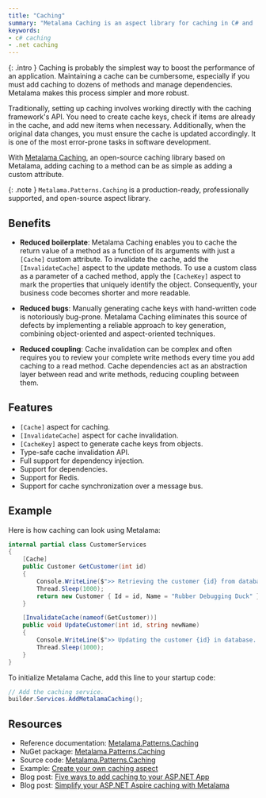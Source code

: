 ```yaml
---
title: "Caching"
summary: "Metalama Caching is an aspect library for caching in C# and .NET, including invalidation. It minimizes repetitive code and errors."
keywords:
- c# caching
- .net caching
---
```


{: .intro }
Caching is probably the simplest way to boost the performance of an application. Maintaining a cache can be cumbersome, especially if you must add caching to dozens of methods and manage dependencies. Metalama makes this process simpler and more robust.

Traditionally, setting up caching involves working directly with the caching framework's API. You need to create cache keys, check if items are already in the cache, and add new items when necessary. Additionally, when the original data changes, you must ensure the cache is updated accordingly. It is one of the most error-prone tasks in software development.

With [Metalama Caching](https://www.nuget.org/packages/Metalama.Patterns.Caching), an open-source caching library based on Metalama, adding caching to a method can be as simple as adding a custom attribute.

{: .note }
`Metalama.Patterns.Caching` is a production-ready, professionally supported, and open-source aspect library. <i class="supported no-tooltip"></i>

## Benefits

* **Reduced boilerplate**: Metalama Caching enables you to cache the return value of a method as a function of its arguments with just a `[Cache]` custom attribute. To invalidate the cache, add the `[InvalidateCache]` aspect to the update methods. To use a custom class as a parameter of a cached method, apply the `[CacheKey]` aspect to mark the properties that uniquely identify the object. Consequently, your business code becomes shorter and more readable.

* **Reduced bugs**: Manually generating cache keys with hand-written code is notoriously bug-prone. Metalama Caching eliminates this source of defects by implementing a reliable approach to key generation, combining object-oriented and aspect-oriented techniques.

* **Reduced coupling**: Cache invalidation can be complex and often requires you to review your complete write methods every time you add caching to a read method. Cache dependencies act as an abstraction layer between read and write methods, reducing coupling between them.

## Features

* `[Cache]` aspect for caching.
* `[InvalidateCache]` aspect for cache invalidation.
* `[CacheKey]` aspect to generate cache keys from objects.
* Type-safe cache invalidation API.
* Full support for dependency injection.
* Support for dependencies.
* Support for Redis. <i class="premium"></i>
* Support for cache synchronization over a message bus. <i class="premium"></i>

## Example

Here is how caching can look using Metalama:

```cs
internal partial class CustomerServices
{
    [Cache]
    public Customer GetCustomer(int id)
    {
        Console.WriteLine($">> Retrieving the customer {id} from database...");
        Thread.Sleep(1000);
        return new Customer { Id = id, Name = "Rubber Debugging Duck" };
    }

    [InvalidateCache(nameof(GetCustomer))]
    public void UpdateCustomer(int id, string newName)
    {
        Console.WriteLine($">> Updating the customer {id} in database...");
        Thread.Sleep(1000);
    }
}
```

To initialize Metalama Cache, add this line to your startup code:

```csharp
// Add the caching service.
builder.Services.AddMetalamaCaching();
```

## Resources

* Reference documentation: [Metalama.Patterns.Caching](https://doc.metalama.net/patterns/caching)
* NuGet package: [Metalama.Patterns.Caching](https://www.nuget.org/packages/Metalama.Patterns.Caching)
* Source code: [Metalama.Patterns.Caching](https://github.com/metalama/Metalama.Patterns/tree/release/2024.2/src/Metalama.Patterns.Caching)
* Example: [Create your own caching aspect](https://doc.metalama.net/examples/caching)
* Blog post: [Five ways to add caching to your ASP.NET App](https://metalama.net/blog/aspnet-caching)
* Blog post: [Simplify your ASP.NET Aspire caching with Metalama](https://metalama.net/blog/aspire-caching-metalama)
